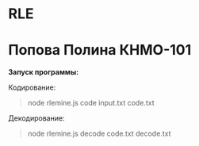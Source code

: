 # RLE 
# Попова Полина КНМО-101

**Запуск программы:**

Кодирование:
>node rlemine.js code input.txt code.txt

Декодирование:
>node rlemine.js decode code.txt decode.txt

